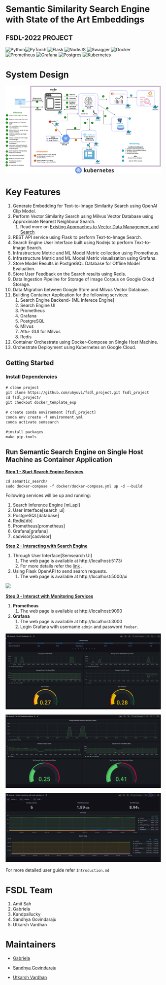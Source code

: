 # Semantic Similarity Search Engine with State of the Art Embeddings

## FSDL-2022 PROJECT





![Python](https://img.shields.io/badge/python-3670A0?style=for-the-badge&logo=python&logoColor=ffdd54)![PyTorch](https://img.shields.io/badge/PyTorch-%23EE4C2C.svg?style=for-the-badge&logo=PyTorch&logoColor=white) ![Flask](https://img.shields.io/badge/flask-%23000.svg?style=for-the-badge&logo=flask&logoColor=white) ![NodeJS](https://img.shields.io/badge/node.js-6DA55F?style=for-the-badge&logo=node.js&logoColor=white) ![Swagger](https://img.shields.io/badge/-Swagger-%23Clojure?style=for-the-badge&logo=swagger&logoColor=white) ![Docker](https://img.shields.io/badge/docker-%230db7ed.svg?style=for-the-badge&logo=docker&logoColor=white) ![Prometheus](https://img.shields.io/badge/Prometheus-E6522C?style=for-the-badge&logo=Prometheus&logoColor=white) ![Grafana](https://img.shields.io/badge/grafana-%23F46800.svg?style=for-the-badge&logo=grafana&logoColor=white) ![Postgres](https://img.shields.io/badge/postgres-%23316192.svg?style=for-the-badge&logo=postgresql&logoColor=white) ![Kubernetes](https://img.shields.io/badge/kubernetes-%23326ce5.svg?style=for-the-badge&logo=kubernetes&logoColor=white)



# System Design

![](./images/SemSearch-SystemDesign.drawio.png)





# Key Features

1. Generate Embedding for Text-to-Image Similarity Search using OpenAI Clip Model.
2. Perform Vector Similarity Search using  Milvus Vector Database using Approximate Nearest Neighbour Search.
   1. Read more on [Existing Approaches to Vector Data Management and Search](https://milvus.io/blog/scalable-and-blazing-fast-similarity-search-with-milvus-vector-database.md#Existing-Approaches-to-Vector-Data-Management-and-Search)
3. REST API service using Flask to perform Text-to-Image Search.
4. Search Engine User Interface built using Nodejs to perform Text-to-Image Search.
5. Infrastructure Metric and ML Model Metric collection using Prometheus.
6. Infrastructure Metric and ML Model Metric visualization using Grafana.
7. Store Model Results in PostgreSQL Database for Offline Model Evaluation.
8. Store User Feedback on the Search results using Redis.
9. Data Ingestion Pipeline for Storage of Image Corpus on Google Cloud Storage.
10. Data Migration between Google Store and Milvus Vector Database.
11. Building Container Application for the following services:
    1. Search Engine Backend- [ML Inferece Engine]
    2. Search Engine UI
    3. Prometheus
    4. Grafana
    5. PostgreSQL
    6. Milvus
    7. Attu- GUI for Milvus
    8. Redis
12. Container Orchestrate using Docker-Compose on Single Host Machine.
13. Orchestrate Deployment using Kubernetes on Google Cloud.



## Getting Started

### Install Dependencies

```
# clone project 
git clone https://github.com/u6yuvi/fsdl_project.git fsdl_project
cd fsdl_project/
git checkout docker_template_exp

# create conda environment [fsdl_project]
conda env create -f environment.yml 
conda activate semsearch

#install packages
make pip-tools

```



## Run Semantic Search Engine on Single Host Machine as Container Application

**<u>Step 1 - Start Search Engine Services</u>**

```
cd semantic_search/
sudo docker-compose -f docker/docker-compose.yml up -d --build 
```

Following services will be up and running:

1. Search Inference Engine [ml_api]
2. User Interface[search_ui] 
3. PostgreSQL[database]
4. Redis[db]
5. Prometheus[prometheus]
6. Grafana[grafana]
7. cadvisor[cadvisor]

**<u>Step 2 - Interacting with Search Engine</u>** 

1. Through User Interface[Semsearch UI]
   1. The web page is available at http://localhost:5173/
   2. For more details refer the [link](https://github.com/u6yuvi/fsdl_project/tree/redis_sql/semantic_search/search_ui) .
2. Using Flask OpenAPI to send search requests.
   1. The web page is available at http://localhost:5000/ui

![](./images/frontend.png)



<u>**Step 3 - Interact with Monitoring Services**</u>

1. **Prometheus**
   1. The web page is available at http://localhost:9090
2. **Grafana**
   1. The web page is available at http://localhost:3000
   2. Login Grafana with username ```admin``` and password ```foobar```.

![](./images/grafana_ml_api.png)

![](./images/grafana_milvus.png)

![](./images/grafana_infra.png)

For more detailed user guide refer  ```Introduction.md```



#  FSDL Team

1. Amit Sah
2. Gabriela
3. Kandpallucky
4. Sandhya Govindaraju
5. Utkarsh Vardhan

# Maintainers

- [Gabriela](https://github.com/arylwen)

- [Sandhya Govindaraju](https://github.com/sandhya-sago)
- [Utkarsh Vardhan](https://github.com/u6yuvi) 
